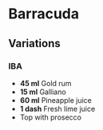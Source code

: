 # Barracuda

## Variations

### IBA

* **45 ml** Gold rum
* **15 ml** Galliano
* **60 ml** Pineapple juice
* **1 dash** Fresh lime juice
* Top with prosecco
